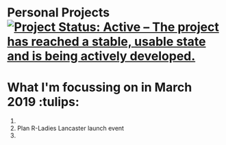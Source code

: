 Personal Projects
[![Project Status: Active – The project has reached a stable, usable state and is being actively developed.](https://www.repostatus.org/badges/latest/active.svg)](https://www.repostatus.org/#active)
==============

# What I'm focussing on in March 2019 :tulips:

1. 
2. Plan R-Ladies Lancaster launch event
3.
